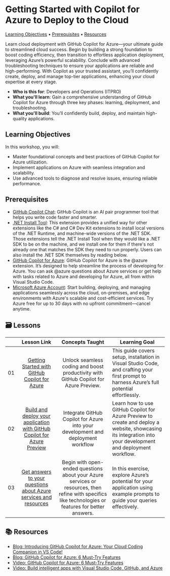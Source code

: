 # Getting Started with Copilot for Azure to Deploy to the Cloud

[Learning Objectives](#Learn) • [Prerequisites](#pre-req) • [Resources](#book)

Learn cloud deployment with GitHub Copilot for Azure—your ultimate guide to streamlined cloud success. Begin by building a strong foundation to boost coding efficiency, then transition to effortless application deployment, leveraging Azure’s powerful scalability. Conclude with advanced troubleshooting techniques to ensure your applications are reliable and high-performing. With Copilot as your trusted assistant, you’ll confidently create, deploy, and manage top-tier applications, enhancing your cloud expertise at every stage.

- **Who is this for**: Developers and Operations (ITPRO)
- **What you'll learn**: Gain a comprehensive understanding of GitHub Copilot for Azure through three key phases: learning, deployment, and troubleshooting.
- **What you'll build**: You’ll confidently build, deploy, and maintain high-quality applications.

<a name="Learn"/>

## Learning Objectives

In this workshop, you will:

- Master foundational concepts and best practices of GitHub Copilot for Azure utilization.
- Implement applications on Azure with seamless integration and scalability.
- Use advanced tools to diagnose and resolve issues, ensuring reliable performance.

<a name="pre-req"/>

## Prerequisites

- [GitHub Copilot Chat](https://marketplace.visualstudio.com/items?itemName=GitHub.copilot): GitHub Copilot is an AI pair programmer tool that helps you write code faster and smarter.
- [.NET Install Tool](https://marketplace.visualstudio.com/items?itemName=ms-dotnettools.vscode-dotnet-runtime): This extension provides a unified way for other extensions like the C# and C# Dev Kit extensions to install local versions of the .NET Runtime, and machine-wide versions of the .NET SDK. Those extensions tell the .NET Install Tool when they would like a .NET SDK to be on the machine, and we install one for them if there's not already one that matches the SDK they need to run properly. Users can also install the .NET SDK themselves by reading below.
- [GitHub Copilot for Azure](https://marketplace.visualstudio.com/items?itemName=ms-azuretools.vscode-azure-github-copilot): GitHub Copilot for Azure is the @azure extension. It’s designed to help streamline the process of developing for Azure. You can ask @azure questions about Azure services or get help with tasks related to Azure and developing for Azure, all from within Visual Studio Code.
- [Microsoft Azure Account](https://azure.microsoft.com/pricing/purchase-options/azure-account): Start building, deploying, and managing applications seamlessly across the cloud, on-premises, and edge environments with Azure's scalable and cost-efficient services. Try Azure free for up to 30 days with no upfront commitment—cancel anytime.

<a name="book"/>

## 🗃️ Lessons
|       |              Lesson Link              |                       Concepts Taught                       |                     Learning Goal                 |                             
| :---: | :------------------------------------: | :---------------------------------------------------------: | ----------------------------------------------------------- |
| 01 | [Getting Started with GitHub Copilot for Azure](https://github.com/microsoft/Mastering-GitHub-Copilot-for-Paired-Programming/blob/main/09-Using-GitHub-Copilot-for-Azure-to-Deploy-to-Cloud/01-Getting-Started-with-GitHub-Copilot-for-Azure.md) | Unlock seamless coding and boost productivity with GitHub Copilot for Azure Preview.|  This guide covers setup, installation in Visual Studio Code, and crafting your first prompt to harness Azure’s full potential effortlessly.                    |
| 02 | [Build and deploy your application with GitHub Copilot for Azure Preview](https://github.com/microsoft/Mastering-GitHub-Copilot-for-Paired-Programming/blob/main/09-Using-GitHub-Copilot-for-Azure-to-Deploy-to-Cloud/02-Build-and-deploy-your-application-with-GitHub-Copilot-for-Azure.md) | Integrate GitHub Copilot for Azure into your development and deployment workflow | Learn how to use GitHub Copilot for Azure Preview to create and deploy a website, showcasing its integration into your development and deployment workflow. | 
| 03 | [Get answers to your questions about Azure services and resources](https://github.com/microsoft/Mastering-GitHub-Copilot-for-Paired-Programming/blob/main/09-Using-GitHub-Copilot-for-Azure-to-Deploy-to-Cloud/03-Get-Answers-to-your-Questions-about-Azure-Services-and-Resources.md) | Begin with open-ended questions about your Azure services or resources, then refine with specifics like technologies or features for better answers. | In this exercise, explore Azure’s potential for your application using example prompts to guide your queries effectively. | 

## :books: Resources

- [Blog: Introducing GitHub Copilot for Azure: Your Cloud Coding Companion in VS Code!](https://techcommunity.microsoft.com/t5/microsoft-developer-community/introducing-github-copilot-for-azure-your-cloud-coding-companion/ba-p/4127644)
- [Blog: GitHub Copilot for Azure: 6 Must-Try Features](https://techcommunity.microsoft.com/t5/microsoft-developer-community/github-copilot-for-azure-6-must-try-features/ba-p/4283126)
- [Video: GitHub Copilot for Azure: 6 Must-Try Features](https://youtube.com/playlist?list=PLlrxD0HtieHgdwrN6ooxApdfBKTJK7465&si=9rl-kNItvFPeqhwa)
- [Video: Build intelligent apps with Visual Studio Code, GitHub, and Azure](https://youtu.be/30OpmbWL1t8?si=FvkRqa-wxTHaU3qA&t=1024)

